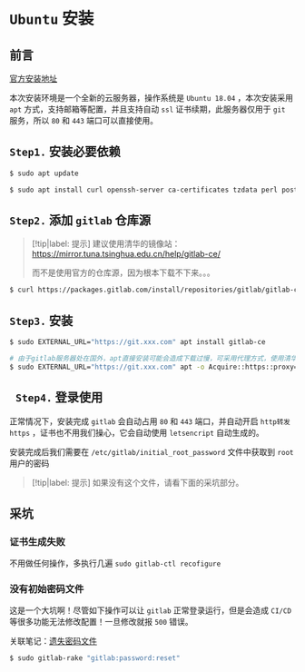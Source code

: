 # `Ubuntu` 安装 

## 前言

[官方安装地址](https://about.gitlab.com/install/#ubuntu)

本次安装环境是一个全新的云服务器，操作系统是 `Ubuntu 18.04` ，本次安装采用 `apt` 方式，支持邮箱等配置，并且支持自动 `ssl` 证书续期，此服务器仅用于 `git` 服务，所以 `80` 和 `443` 端口可以直接使用。

## `Step1.` 安装必要依赖

```bash
$ sudo apt update

$ sudo apt install curl openssh-server ca-certificates tzdata perl postfix
```

## `Step2.` 添加 `gitlab` 仓库源

> [!tip|label: 提示]
> 建议使用清华的镜像站：https://mirror.tuna.tsinghua.edu.cn/help/gitlab-ce/
>
> 而不是使用官方的仓库源，因为根本下载不下来。。。

```bash
$ curl https://packages.gitlab.com/install/repositories/gitlab/gitlab-ce/script.deb.sh | sudo bash
```

## `Step3.` 安装

```bash
$ sudo EXTERNAL_URL="https://git.xxx.com" apt install gitlab-ce

# 由于gitlab服务器处在国外，apt直接安装可能会造成下载过慢，可采用代理方式，使用清华源无此问题。
$ sudo EXTERNAL_URL="https://git.xxx.com" apt -o Acquire::https::proxy="http://127.0.0.1:1088/" -o Acquire::http::proxy="http://127.0.0.1:1088/" install gitlab-ce
```

## ` Step4.` 登录使用

正常情况下，安装完成 `gitlab` 会自动占用 `80` 和 `443` 端口，并自动开启 `http转发https` ，证书也不用我们操心，它会自动使用 `letsencript` 自动生成的。

安装完成后我们需要在 `/etc/gitlab/initial_root_password` 文件中获取到 `root` 用户的密码

> [!tip|label: 提示]
> 如果没有这个文件，请看下面的采坑部分。

## 采坑

### 证书生成失败

不用做任何操作，多执行几遍 `sudo gitlab-ctl recofigure`

### 没有初始密码文件

这是一个大坑啊！尽管如下操作可以让 `gitlab` 正常登录运行，但是会造成 `CI/CD` 等很多功能无法修改配置！一旦修改就报 `500` 错误。

关联笔记：[遗失密码文件](../填坑手册/遗失密码文件/README.md)

```bash
$ sudo gitlab-rake "gitlab:password:reset"
```
